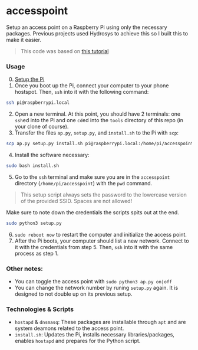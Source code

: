 # accesspoint

[this tutorial]: https://www.raspberrypi.com/documentation/computers/configuration.html#before-you-begin

Setup an access point on a Raspberry Pi using only the necessary packages. Previous projects used Hydrosys to achieve this so I built this to make it easier.

> This code was based on [this tutorial]

### Usage
0. [Setup the Pi](https://github.com/orgs/dhs-envirotech/discussions/6)
1. Once you boot up the Pi, connect your computer to your phone hostspot. Then, `ssh` into it with the following command:
```bash
ssh pi@raspberrypi.local
```
2. Open a new terminal. At this point, you should have 2 terminals: one `ssh`ed into the Pi and one `cd`ed into the `tools` directory of this repo (in your clone of course).
3. Transfer the files `ap.py`, `setup.py`, and `install.sh` to the Pi with `scp`:
```bash
scp ap.py setup.py install.sh pi@raspberrypi.local:/home/pi/accesspoint
```
4. Install the software necessary:
```bash
sudo bash install.sh
```
5. Go to the `ssh` terminal and make sure you are in the `accesspoint` directory (`/home/pi/accesspoint`) with the `pwd` command. 
> This setup script always sets the password to the lowercase version of the provided SSID. Spaces are not allowed!

Make sure to note down the credentials the scripts spits out at the end.
```bash
sudo python3 setup.py
```
6. `sudo reboot now` to restart the computer and initialize the access point.
7. After the Pi boots, your computer should list a new network. Connect to it with the credentials from step 5. Then, `ssh` into it with the same process as step 1.

### Other notes:
- You can toggle the access point with `sudo python3 ap.py on|off`
- You can change the network number by runing `setup.py` again. It is designed to not double up on its previous setup.

### Technologies & Scripts
- `hostapd` & `dnsmasq`: These packages are installable through `apt` and are system deamons related to the access point.
- `install.sh`: Updates the Pi, installs necessary libraries/packages, enables `hostapd` and prepares for the Python script.